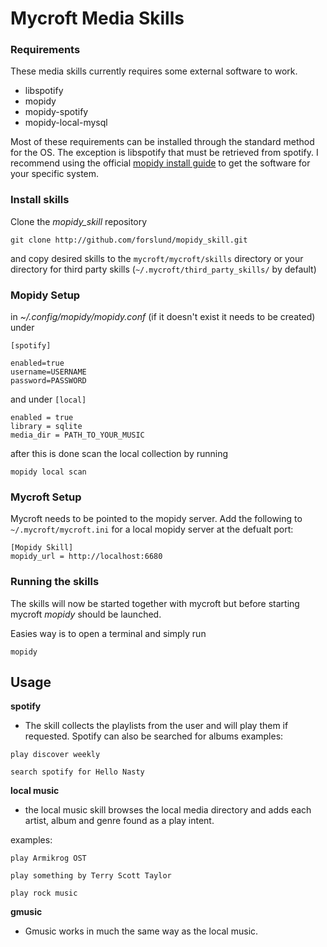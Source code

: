 Mycroft Media Skills
=====================

### Requirements

These media skills currently requires some external software to work.

- libspotify
- mopidy
- mopidy-spotify
- mopidy-local-mysql

Most of these requirements can be installed through the standard method for the OS. The exception is libspotify that must be retrieved from spotify. I recommend using the official [mopidy install guide](https://docs.mopidy.com/en/latest/installation/) to get the software for your specific system.

### Install skills

Clone the *mopidy_skill* repository

```
git clone http://github.com/forslund/mopidy_skill.git
```

and copy desired skills to the `mycroft/mycroft/skills` directory or your directory for third party skills (`~/.mycroft/third_party_skills/` by default)

### Mopidy Setup

in *~/.config/mopidy/mopidy.conf* (if it doesn't exist it needs to be created) under

`[spotify] `

```
enabled=true
username=USERNAME
password=PASSWORD
```

and under
` [local] `

```
enabled = true
library = sqlite
media_dir = PATH_TO_YOUR_MUSIC
```

after this is done scan the local collection by running

` mopidy local scan `

### Mycroft Setup

Mycroft needs to be pointed to the mopidy server. Add the following to `~/.mycroft/mycroft.ini` for a local mopidy server at the defualt port:

```
[Mopidy Skill]
mopidy_url = http://localhost:6680
```

### Running the skills

The skills will now be started together with mycroft but before starting mycroft *mopidy* should be launched.

Easies way is to open a terminal and simply run

```
mopidy
```

## Usage

**spotify**
- The skill collects the playlists from the user and will play them if requested. Spotify can also be searched for albums
examples:

`play discover weekly`

`search spotify for Hello Nasty`

**local music**
- the local music skill browses the local media directory and adds each artist, album and genre found as a play intent.

examples:

`play Armikrog OST`

`play something by Terry Scott Taylor`

`play rock music`

**gmusic**
- Gmusic works in much the same way as the local music.
